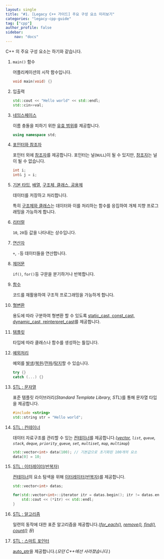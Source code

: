 ```yaml
---
layout: single
title: "#1. [Legacy C++ 가이드] 주요 구성 요소 미리보기"
categories: "legacy-cpp-guide"
tag: ["cpp"]
author_profile: false
sidebar: 
    nav: "docs"
---
```


C++ 의 주요 구성 요소는 하기와 같습니다.

1. `main()` 함수
   
   어플리케이션의 시작 함수입니다.

    ```cpp
    void main(void) {}
    ```

2. 입출력

    ```cpp
    std::cout << "Hello world" << std::endl;
    std::cin>>val;
    ```

3. [네임스페이스](https://tango1202.github.io/legacy-cpp-guide/legacy-cpp-guide-namespace/)

    이름 충돌을 피하기 위한 [유효 범위](https://tango1202.github.io/legacy-cpp-guide/legacy-cpp-guide-scope/)를 제공합니다.

    ```cpp
    using namespace std;
    ```

4. [포인터와 참조자](https://tango1202.github.io/legacy-cpp-guide/legacy-cpp-guide-pointer-reference/)
   
   포인터 외에 [참조자](https://tango1202.github.io/legacy-cpp-guide/legacy-cpp-guide-pointer-reference/#%EC%95%88%EC%A0%95%EC%A0%81%EC%9D%B8-%EC%B0%B8%EC%A1%B0%EC%9E%90)를 제공합니다. 포인터는 널(`NULL`)이 될 수 있지만, [참조자](https://tango1202.github.io/legacy-cpp-guide/legacy-cpp-guide-pointer-reference/#%EC%95%88%EC%A0%95%EC%A0%81%EC%9D%B8-%EC%B0%B8%EC%A1%B0%EC%9E%90)는 널이 될 수 없습니다.

   ```cpp
   int i;
   int& j = i;
   ```
5. [기본 타입](https://tango1202.github.io/legacy-cpp-guide/legacy-cpp-guide-type/), [배열](https://tango1202.github.io/legacy-cpp-guide/legacy-cpp-guide-array/), [구조체, 클래스, 공용체](https://tango1202.github.io/legacy-cpp-guide/legacy-cpp-guide-struct-class-union/)

    데이터를 저장하고 처리합니다.

    특히 [구조체와 클래스](https://tango1202.github.io/legacy-cpp-guide/legacy-cpp-guide-struct-class-union/)는 데이터와 이를 처리하는 함수를 응집하여 개체 지향 프로그래밍을 가능하게 합니다. 

6. [리터럴](https://tango1202.github.io/legacy-cpp-guide/legacy-cpp-guide-literals/)

    `10`, `20`등 값을 나타내는 상수입니다.

7. [연산자](https://tango1202.github.io/legacy-cpp-guide/legacy-cpp-guide-operators/)

    `+`, `-`등 데이터들을 연산합니다.

8. [제어문](https://tango1202.github.io/legacy-cpp-guide/legacy-cpp-guide-statements/)

    `if()`, `for()`등 구문을 분기하거나 반복합니다.

9. [함수](https://tango1202.github.io/legacy-cpp-guide/legacy-cpp-guide-function/)

    코드를 재활용하여 구조적 프로그래밍을 가능하게 합니다.
  
10. [형변환](https://tango1202.github.io/legacy-cpp-guide/legacy-cpp-guide-conversions/)
   
    용도에 따라 구분하여 형변환 할 수 있도록 [static_cast, const_cast, dynamic_cast, reinterpret_cast](https://tango1202.github.io/legacy-cpp-guide/legacy-cpp-guide-conversions/#%EB%AA%85%EC%8B%9C%EC%A0%81-%ED%98%95%EB%B3%80%ED%99%98)를 제공합니다.

1. [템플릿](https://tango1202.github.io/legacy-cpp-stl/legacy-cpp-stl-template/)

    타입에 따라 클래스나 함수를 생성하는 틀입니다.

2. [예외처리](https://tango1202.github.io/legacy-cpp-exception/legacy-cpp-exception-mechanism/)
   
    예외를 [발생](https://tango1202.github.io/legacy-cpp-exception/legacy-cpp-exception-mechanism/#%EC%98%88%EC%99%B8-%EB%B0%9C%EC%83%9D%EA%B3%BC-%ED%83%90%EC%A7%80try-catch-throw)/[복원](https://tango1202.github.io/legacy-cpp-exception/legacy-cpp-exception-mechanism/#%EC%98%88%EC%99%B8-%EB%B0%9C%EC%83%9D%EA%B3%BC-%ED%83%90%EC%A7%80try-catch-throw)/[전파](https://tango1202.github.io/legacy-cpp-exception/legacy-cpp-exception-mechanism/#%EC%98%88%EC%99%B8-%EC%A0%84%ED%8C%8C)/[탐지](https://tango1202.github.io/legacy-cpp-exception/legacy-cpp-exception-mechanism/#%EC%98%88%EC%99%B8-%EB%B0%9C%EC%83%9D%EA%B3%BC-%ED%83%90%EC%A7%80try-catch-throw)할 수 있습니다.

    ```cpp
    try {}
    catch (...) {}
    ```

3. [STL : 문자열](https://tango1202.github.io/legacy-cpp-stl/legacy-cpp-stl-string/)

    표준 템플릿 라이브러리(*Standard Template Library, STL*)를 통해 문자열 타입을 제공합니다.

    ```cpp
    #include <string>
    std::string str = "Hello world";
    ```

4.  [STL : 컨테이너](https://tango1202.github.io/legacy-cpp-stl/legacy-cpp-stl-container/)

    데이터 자료구조를 관리할 수 있는 [컨테이너](https://tango1202.github.io/legacy-cpp-stl/legacy-cpp-stl-container/)를 제공합니다.(*[vector](https://tango1202.github.io/legacy-cpp-stl/legacy-cpp-stl-vector/), `list`, `queue`, `stack`, `deque`, `priority_queue`, `set`, `multiset`, `map`, `multimap`*)

    ```cpp
    std::vector<int> data(100); // 기본값으로 초기화된 100개의 요소
    data[0] = 10;
    ```

5. [STL : 이터레이터(반복자)](https://tango1202.github.io/legacy-cpp-stl/legacy-cpp-stl-iterator/)

    [컨테이너](https://tango1202.github.io/legacy-cpp-stl/legacy-cpp-stl-container/)의 요소 탐색을 위해 [이터레이터(반복자)](https://tango1202.github.io/legacy-cpp-stl/legacy-cpp-stl-iterator/)를 제공합니다.

    ```cpp
    std::vector<int> datas;

    for(std::vector<int>::iterator itr = datas.begin(); itr != datas.end(); ++itr) {
        std::cout << (*itr) << std::endl;
    }
    ```

6. [STL : 알고리즘](https://tango1202.github.io/legacy-cpp-stl/legacy-cpp-stl-algorithm/)
    
    일련의 동작에 대한 표준 알고리즘을 제공합니다.(*[for_each()](https://tango1202.github.io/legacy-cpp-stl/legacy-cpp-stl-algorithm/#for_each), [remove()](https://tango1202.github.io/legacy-cpp-stl/legacy-cpp-stl-algorithm/#remove), [find()](https://tango1202.github.io/legacy-cpp-stl/legacy-cpp-stl-algorithm/#find), [count()](https://tango1202.github.io/legacy-cpp-stl/legacy-cpp-stl-algorithm/#count) 등*)

7. [STL : 스마트 포인터](https://tango1202.github.io/legacy-cpp-stl/legacy-cpp-stl-auto_ptr/)
   
    [auto_ptr](https://tango1202.github.io/legacy-cpp-stl/legacy-cpp-stl-auto_ptr/)을 제공합니다.(*모던 C++에선 사라졌습니다.*)

